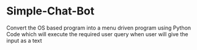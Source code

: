 # Simple-Chat-Bot
Convert the OS based program into a menu driven program using Python Code which will execute the required user query when user will give the input as a text
